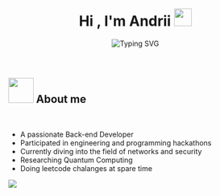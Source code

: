 <h1 align="center"><b>Hi , I'm Andrii </b><img src="https://media.giphy.com/media/hvRJCLFzcasrR4ia7z/giphy.gif" width="35"></h1>
<!--  -->
<p align="center">
<img src="https://readme-typing-svg.demolab.com?font=Time+New+Roman&pause=1000&center=true&vCenter=true&random=false&width=435&lines=I'm+Andrii;Currently+I'm+studying+at+PJATK;Computer+Science+major;Back-end+Developer;Cloud+Engineer;Active+Learner%26Researcher;Love+to+learn+new+stuff" alt="Typing SVG" />
</p>

<br>

## <picture><img src = "https://media.tenor.com/q4L3wKD-P7YAAAAi/hydra-we-bhack.gif" width = 50px></picture> **About me**

<br>

- A passionate Back-end Developer
- Participated in engineering and programming hackathons
- Currently diving into the field of networks and security
- Researching Quantum Computing
- Doing leetcode chalanges at spare time

<img src="https://user-images.githubusercontent.com/73097560/115834477-dbab4500-a447-11eb-908a-139a6edaec5c.gif"><br><br>

<!---
wolfomania/wolfomania is a ✨ special ✨ repository because its `README.md` (this file) appears on your GitHub profile.
You can click the Preview link to take a look at your changes.
--->
